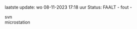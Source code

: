 laatste update: 
wo 08-11-2023 17:18   uur 
Status: FAALT - fout - 
<div class="service R">svn</div><div class="service Y">microstation</div>